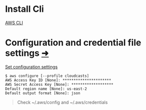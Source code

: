 # Install Cli

[AWS CLI](https://docs.aws.amazon.com/cli/latest/userguide/getting-started-install.html)

# Configuration and credential file settings [➜](https://docs.aws.amazon.com/cli/latest/userguide/cli-configure-files.html)

[Set configuration settings](https://docs.aws.amazon.com/cli/latest/userguide/cli-configure-files.html)

```
$ aws configure [--profile cloudcasts]
AWS Access Key ID [None]: **********************
AWS Secret Access Key [None]: *******************
Default region name [None]: us-east-2
Default output format [None]: json
```

> Check ~/.aws/config and ~/.aws/credentials
